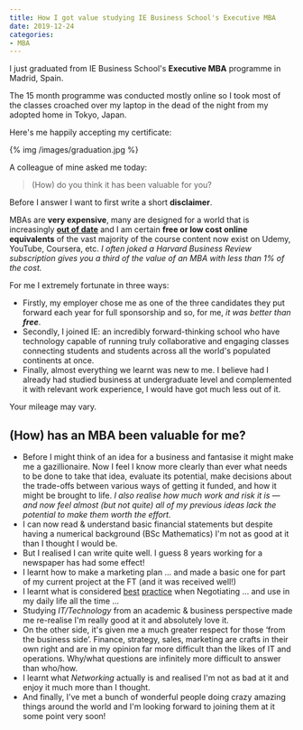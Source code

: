 ```yaml
---
title: How I got value studying IE Business School's Executive MBA
date: 2019-12-24
categories:
- MBA
---
```


I just graduated from IE Business School's **Executive MBA** programme in Madrid, Spain.

The 15 month programme was conducted mostly online so I took most of the classes croached over my laptop in the dead of the night from my adopted home in Tokyo, Japan.

Here's me happily accepting my certificate:

{% img /images/graduation.jpg %}

A colleague of mine asked me today:

> (How) do you think it has been valuable for you?

Before I answer I want to first write a short **disclaimer**.

MBAs are **very expensive**, many are designed for a world that is increasingly **[out of date](https://www.economist.com/leaders/2019/10/31/the-future-of-management-education)** and I am certain **free or low cost online equivalents** of the vast majority of the course content now exist on Udemy, YouTube, Coursera, etc. _I often joked a Harvard Business Review subscription gives you a third of the value of an MBA with less than 1% of the cost._

For me I extremely fortunate in three ways:

- Firstly, my employer chose me as one of the three candidates they put forward each year for full sponsorship and so, for me, _it was better than **free**_.
- Secondly, I joined IE: an incredibly forward-thinking school who have technology capable of running truly collaborative and engaging classes connecting students and students across all the world's populated continents at once.
- Finally, almost everything we learnt was new to me. I believe had I already had studied business at undergraduate level and complemented it with relevant work experience, I would have got much less out of it.

Your mileage may vary.

## (How) has an MBA been valuable for me?

- Before I might think of an idea for a business and fantasise it might make me a gazillionaire. Now I feel I know more clearly than ever what needs to be done to take that idea, evaluate its potential, make decisions about the trade-offs between various ways of getting it funded, and how it might be brought to life. _I also realise how much work and risk it is — and now feel almost (but not quite) all of my previous ideas lack the potential to make them worth the effort._
- I can now read & understand basic financial statements but despite having a numerical background (BSc Mathematics) I'm not as good at it than I thought I would be.
- But I realised I can write quite well. I guess 8 years working for a newspaper has had some effect!
- I learnt how to make a marketing plan … and made a basic one for part of my current project at the FT (and it was received well!)
- I learnt what is considered [best](https://www.amazon.com/Manager-as-Negotiator-David-Lax/dp/1451636490) [practice](https://hbr.org/2001/04/six-habits-of-merely-effective-negotiators) when Negotiating … and use in my daily life all the time …
- Studying _IT/Technology_ from an academic & business perspective made me re-realise I'm really good at it and absolutely love it.
- On the other side, it's given me a much greater respect for those ‘from the business side’. Finance, strategy, sales, marketing are crafts in their own right and are in my opinion far more difficult than the likes of IT and operations. Why/what questions are infinitely more difficult to answer than who/how.
- I learnt what _Networking_ actually is and realised I'm not as bad at it and enjoy it much more than I thought.
- And finally, I've met a bunch of wonderful people doing crazy amazing things around the world and I'm looking forward to joining them at it some point very soon!
